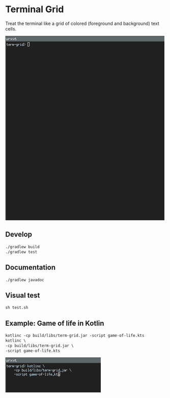Terminal Grid
=============


Treat the terminal like a grid of colored (foreground and background) text cells.

![Example](termgrid.gif)

Develop
-------

    ./gradlew build
    ./gradlew test


Documentation
-------------

    ./gradlew javadoc


Visual test
-----------

    sh test.sh


Example: Game of life in Kotlin
-------------------------------

    kotlinc -cp build/libs/term-grid.jar -script game-of-life.kts
    kotlinc \
    -cp build/libs/term-grid.jar \
    -script game-of-life.kts


![Example](game-of-life.gif)
